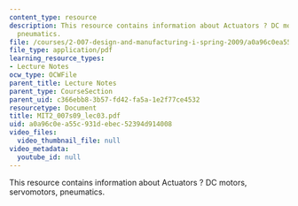 ```yaml
---
content_type: resource
description: This resource contains information about Actuators ? DC motors, servomotors,
  pneumatics.
file: /courses/2-007-design-and-manufacturing-i-spring-2009/a0a96c0ea55c931debec52394d914008_MIT2_007s09_lec03.pdf
file_type: application/pdf
learning_resource_types:
- Lecture Notes
ocw_type: OCWFile
parent_title: Lecture Notes
parent_type: CourseSection
parent_uid: c366ebb8-3b57-fd42-fa5a-1e2f77ce4532
resourcetype: Document
title: MIT2_007s09_lec03.pdf
uid: a0a96c0e-a55c-931d-ebec-52394d914008
video_files:
  video_thumbnail_file: null
video_metadata:
  youtube_id: null
---
```

This resource contains information about Actuators ? DC motors, servomotors, pneumatics.

